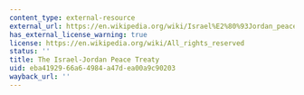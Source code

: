 ```yaml
---
content_type: external-resource
external_url: https://en.wikipedia.org/wiki/Israel%E2%80%93Jordan_peace_treaty
has_external_license_warning: true
license: https://en.wikipedia.org/wiki/All_rights_reserved
status: ''
title: The Israel-Jordan Peace Treaty
uid: eba41929-66a6-4984-a47d-ea00a9c90203
wayback_url: ''
---
```

